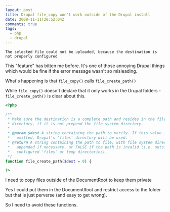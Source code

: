 ```yaml
---
layout: post
title: Drupal file_copy won't work outside of the Drupal install
date: 2008-11-11T20:52:04Z
comments: true
tags:
  - php
  - drupal
---
```


`The selected file could not be uploaded, because the destination is not properly configured`

This "feature" has bitten me before. It's one of those annoying Drupal things which would be fine if the error message wasn't so misleading.

What's happening is that `file_copy()` calls `file_create_path()`

<!--more-->

<?php
function file_copy(&$source, $dest = 0, $replace = FILE_EXISTS_RENAME) {
  $dest = file_create_path($dest);
?>

While `file_copy()` doesn't declare that it only works in the Drupal folders - `file_create_path()` is clear about this.

```php
<?php

/**
 * Make sure the destination is a complete path and resides in the file system
 * directory, if it is not prepend the file system directory.
 *
 * @param $dest A string containing the path to verify. If this value is
 *   omitted, Drupal's 'files' directory will be used.
 * @return A string containing the path to file, with file system directory
 *   appended if necessary, or FALSE if the path is invalid (i.e. outside the
 *   configured 'files' or temp directories).
 */
function file_create_path($dest = 0) {

?>
```

I need to copy files outside of the DocumentRoot to keep them private

Yes I could put them in the DocumentRoot and restrict access to the folder but that is just perverse (and easy to get wrong).

So I need to avoid these functions.
